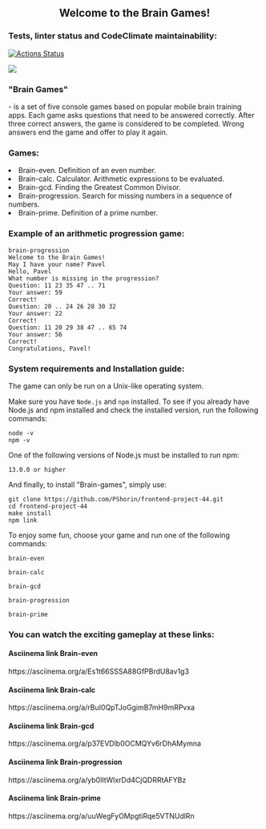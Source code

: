 <h2 align="center">Welcome to the Brain Games!</h2> 

### Tests, linter status and CodeClimate maintainability:

[![Actions Status](https://github.com/PShorin/frontend-project-44/workflows/hexlet-check/badge.svg)](https://github.com/PShorin/frontend-project-44/actions)

<a href="https://codeclimate.com/github/PShorin/frontend-project-44/maintainability"><img src="https://api.codeclimate.com/v1/badges/fa8b08f32bbbddd0bb58/maintainability" /></a>

<h3>"Brain Games"</h3>
<p> - is a set of five console games based on popular mobile brain training apps. Each game asks questions that need to be answered correctly. After three correct answers, the game is considered to be completed. Wrong answers end the game and offer to play it again.</p>
<h3>Games:</h3>
<li>Brain-even. Definition of an even number.</li>
<li>Brain-calc. Calculator. Arithmetic expressions to be evaluated.</li>
<li>Brain-gcd. Finding the Greatest Common Divisor.</li>
<li>Brain-progression. Search for missing numbers in a sequence of numbers.</li>
<li>Brain-prime. Definition of a prime number.</li>

<h3>Example of an arithmetic progression game:</h3>

```shell
brain-progression
Welcome to the Brain Games!
May I have your name? Pavel
Hello, Pavel
What number is missing in the progression?
Question: 11 23 35 47 .. 71
Your answer: 59
Correct!
Question: 20 .. 24 26 28 30 32
Your answer: 22
Correct!
Question: 11 20 29 38 47 .. 65 74
Your answer: 56
Correct!
Congratulations, Pavel!
```

<h3>System requirements and Installation guide:</h3>
<p>The game can only be run on a Unix-like operating system.</p>
<p>Make sure you have <code>Node.js</code> and <code>npm</code> installed.
To see if you already have Node.js and npm installed and check the installed version, run the following commands:</p>

```shell
node -v
npm -v
```

<p>One of the following versions of Node.js must be installed to run npm:</p>

```properties
13.0.0 or higher
```

<p>And finally, to install "Brain-games", simply use:</p>

```shell
git clone https://github.com/PShorin/frontend-project-44.git
cd frontend-project-44
make install
npm link
```

<p>To enjoy some fun, choose your game and run one of the following commands:</p>

```shell
brain-even
```
```shell
brain-calc
```
```shell
brain-gcd
```
```shell
brain-progression
```
```shell
brain-prime
```

<h3>You can watch the exciting gameplay at these links:</h3>

<h4>Asciinema link Brain-even</h4>
https://asciinema.org/a/Es1t66SSSA88GfPBrdU8av1g3

<h4>Asciinema link Brain-calc</h4>
https://asciinema.org/a/rBuI0QpTJoGgimB7mH9mRPvxa

<h4>Asciinema link Brain-gcd</h4>
https://asciinema.org/a/p37EVDlb0OCMQYv6rDhAMymna

<h4>Asciinema link Brain-progression</h4>
https://asciinema.org/a/yb0lItWlxrDd4CjQDRRtAFYBz

<h4>Asciinema link Brain-prime</h4>
https://asciinema.org/a/uuWegFyOMpgtiRqe5VTNUdlRn
